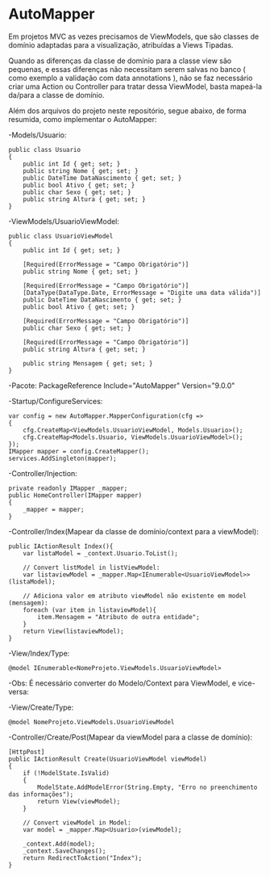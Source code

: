 # AutoMapper

Em projetos MVC as vezes precisamos de ViewModels, que são classes de domínio adaptadas para a visualização, atribuídas a Views Tipadas. 

Quando as diferenças da classe de domínio para a classe view são pequenas, e essas diferenças não necessitam serem salvas no banco ( como exemplo a validação com data annotations ), não se faz necessário criar uma Action ou Controller para tratar dessa ViewModel, basta mapeá-la da/para a classe de domínio.

Além dos arquivos do projeto neste repositório, segue abaixo, de forma resumida, como implementar o AutoMapper:

-Models/Usuario:

    public class Usuario
    {
        public int Id { get; set; }
        public string Nome { get; set; }        
        public DateTime DataNascimento { get; set; }
        public bool Ativo { get; set; } 
        public char Sexo { get; set; }
        public string Altura { get; set; }
    }

-ViewModels/UsuarioViewModel:

    public class UsuarioViewModel
    {
        public int Id { get; set; }

        [Required(ErrorMessage = "Campo Obrigatório")] 
        public string Nome { get; set; }        

        [Required(ErrorMessage = "Campo Obrigatório")] 
        [DataType(DataType.Date, ErrorMessage = "Digite uma data válida")]
        public DateTime DataNascimento { get; set; }
        public bool Ativo { get; set; } 

        [Required(ErrorMessage = "Campo Obrigatório")] 
        public char Sexo { get; set; }

        [Required(ErrorMessage = "Campo Obrigatório")] 
        public string Altura { get; set; }

        public string Mensagem { get; set; }
    }
    
    
-Pacote: PackageReference Include="AutoMapper" Version="9.0.0"
    
-Startup/ConfigureServices:

    var config = new AutoMapper.MapperConfiguration(cfg =>
    {
        cfg.CreateMap<ViewModels.UsuarioViewModel, Models.Usuario>();
        cfg.CreateMap<Models.Usuario, ViewModels.UsuarioViewModel>();
    });
    IMapper mapper = config.CreateMapper();
    services.AddSingleton(mapper);

-Controller/Injection:

    private readonly IMapper _mapper;
    public HomeController(IMapper mapper)
    {
        _mapper = mapper;
    }
    
-Controller/Index(Mapear da classe de domínio/context para a viewModel):

    public IActionResult Index(){
        var listaModel = _context.Usuario.ToList(); 
        
        // Convert listModel in listViewModel:
        var listaviewModel = _mapper.Map<IEnumerable<UsuarioViewModel>>(listaModel); 
        
        // Adiciona valor em atributo viewModel não existente em model (mensagem):
        foreach (var item in listaviewModel){
            item.Mensagem = "Atributo de outra entidade";
        }
        return View(listaviewModel);
    }
    
-View/Index/Type:

    @model IEnumerable<NomeProjeto.ViewModels.UsuarioViewModel>
    

-Obs: É necessário converter do Modelo/Context para ViewModel, e vice-versa:

-View/Create/Type:

    @model NomeProjeto.ViewModels.UsuarioViewModel
    
-Controller/Create/Post(Mapear da viewModel para a classe de domínio):
    
    [HttpPost]
    public IActionResult Create(UsuarioViewModel viewModel)
    {
        if (!ModelState.IsValid)
        {
            ModelState.AddModelError(String.Empty, "Erro no preenchimento das informações");
            return View(viewModel);
        }
        
        // Convert viewModel in Model:
        var model = _mapper.Map<Usuario>(viewModel);
        
        _context.Add(model);
        _context.SaveChanges();
        return RedirectToAction("Index");
    }
    


